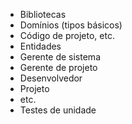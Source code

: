 - Bibliotecas
 - Domínios (tipos básicos)
  - Código de projeto, etc.
 - Entidades
  - Gerente de sistema
  - Gerente de projeto
  - Desenvolvedor
  - Projeto
  - etc.
 - Testes de unidade
